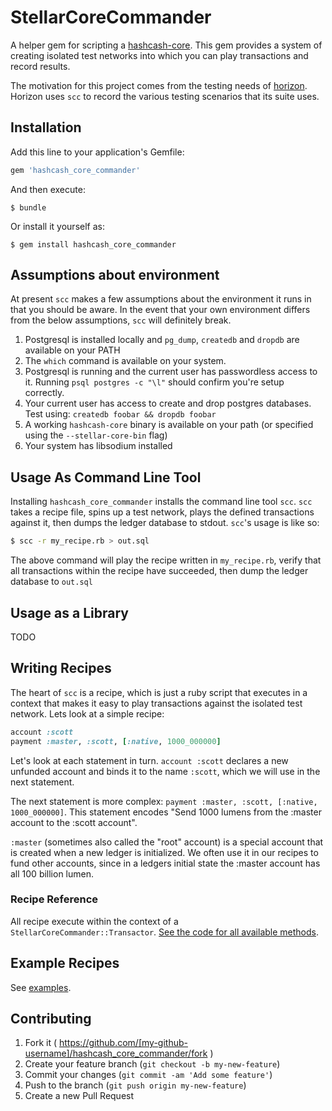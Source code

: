 # StellarCoreCommander

A helper gem for scripting a [hashcash-core](https://github.com/stellar/stellar-core).  This gem provides a system of creating isolated test networks into which you can play
transactions and record results.

The motivation for this project comes from the testing needs of [horizon](https://github.com/hashcash/horizon).  Horizon uses `scc` to record the various testing scenarios that its suite uses.


## Installation

Add this line to your application's Gemfile:

```ruby
gem 'hashcash_core_commander'
```

And then execute:

    $ bundle

Or install it yourself as:

    $ gem install hashcash_core_commander

## Assumptions about environment

At present `scc` makes a few assumptions about the environment it runs in that you should be aware.  In the event that your own environment differs from the below assumptions, `scc` will definitely break.

1.  Postgresql is installed locally and `pg_dump`, `createdb` and `dropdb` are available on your PATH
2.  The `which` command is available on your system.
3.  Postgresql is running and the current user has passwordless access to it.  Running `psql postgres -c "\l"` should confirm you're setup correctly.
4.  Your current user has access to create and drop postgres databases.  Test using: `createdb foobar && dropdb foobar`
5.  A working `hashcash-core` binary is available on your path (or specified using the `--stellar-core-bin` flag)
6.  Your system has libsodium installed


## Usage As Command Line Tool

Installing `hashcash_core_commander` installs the command line tool `scc`. `scc`
takes a recipe file, spins up a test network, plays the defined transactions against it, then dumps the ledger database to stdout.  `scc`'s usage is like so:

```bash
$ scc -r my_recipe.rb > out.sql
```

The above command will play the recipe written in `my_recipe.rb`, verify that all transactions within the recipe have succeeded, then dump the ledger database to `out.sql`

## Usage as a Library

TODO

## Writing Recipes

The heart of `scc` is a recipe, which is just a ruby script that executes in a context
that makes it easy to play transactions against the isolated test network.  Lets look at a simple recipe:

```ruby
account :scott
payment :master, :scott, [:native, 1000_000000]
```

Let's look at each statement in turn. `account :scott` declares a new unfunded account and binds it to the name `:scott`, which we will use in the next statement.  

The next statement is more complex: `payment :master, :scott, [:native, 1000_000000]`.  This statement encodes "Send 1000 lumens from the :master account to the :scott account".

`:master` (sometimes also called the "root" account) is a special account that is created when a new ledger is initialized.  We often use it in our recipes to fund other accounts, since in a ledgers initial state the :master account has all 100 billion lumen.

### Recipe Reference

All recipe execute within the context of a `StellarCoreCommander::Transactor`.  [See the code for all available methods](lib/hashcash_core_commander/transactor.rb).

## Example Recipes

See [examples](examples).

## Contributing

1. Fork it ( https://github.com/[my-github-username]/hashcash_core_commander/fork )
2. Create your feature branch (`git checkout -b my-new-feature`)
3. Commit your changes (`git commit -am 'Add some feature'`)
4. Push to the branch (`git push origin my-new-feature`)
5. Create a new Pull Request
